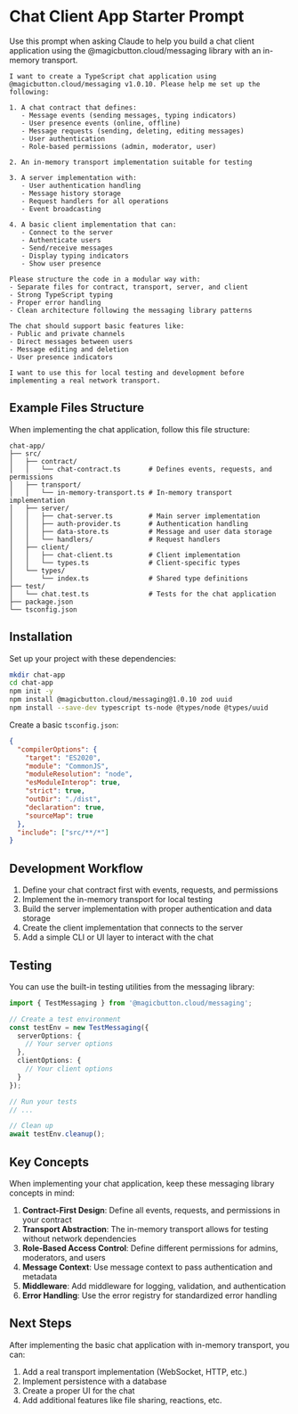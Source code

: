# Chat Client App Starter Prompt

Use this prompt when asking Claude to help you build a chat client application using the @magicbutton.cloud/messaging library with an in-memory transport.

```
I want to create a TypeScript chat application using @magicbutton.cloud/messaging v1.0.10. Please help me set up the following:

1. A chat contract that defines:
   - Message events (sending messages, typing indicators)
   - User presence events (online, offline)
   - Message requests (sending, deleting, editing messages)
   - User authentication
   - Role-based permissions (admin, moderator, user)

2. An in-memory transport implementation suitable for testing

3. A server implementation with:
   - User authentication handling
   - Message history storage
   - Request handlers for all operations
   - Event broadcasting

4. A basic client implementation that can:
   - Connect to the server
   - Authenticate users
   - Send/receive messages
   - Display typing indicators
   - Show user presence

Please structure the code in a modular way with:
- Separate files for contract, transport, server, and client
- Strong TypeScript typing
- Proper error handling
- Clean architecture following the messaging library patterns

The chat should support basic features like:
- Public and private channels
- Direct messages between users
- Message editing and deletion
- User presence indicators

I want to use this for local testing and development before implementing a real network transport.
```

## Example Files Structure

When implementing the chat application, follow this file structure:

```
chat-app/
├── src/
│   ├── contract/
│   │   └── chat-contract.ts       # Defines events, requests, and permissions
│   ├── transport/
│   │   └── in-memory-transport.ts # In-memory transport implementation
│   ├── server/
│   │   ├── chat-server.ts         # Main server implementation
│   │   ├── auth-provider.ts       # Authentication handling
│   │   ├── data-store.ts          # Message and user data storage
│   │   └── handlers/              # Request handlers
│   ├── client/
│   │   ├── chat-client.ts         # Client implementation
│   │   └── types.ts               # Client-specific types
│   └── types/
│       └── index.ts               # Shared type definitions
├── test/
│   └── chat.test.ts               # Tests for the chat application
├── package.json
└── tsconfig.json
```

## Installation

Set up your project with these dependencies:

```bash
mkdir chat-app
cd chat-app
npm init -y
npm install @magicbutton.cloud/messaging@1.0.10 zod uuid
npm install --save-dev typescript ts-node @types/node @types/uuid
```

Create a basic `tsconfig.json`:

```json
{
  "compilerOptions": {
    "target": "ES2020",
    "module": "CommonJS",
    "moduleResolution": "node",
    "esModuleInterop": true,
    "strict": true,
    "outDir": "./dist",
    "declaration": true,
    "sourceMap": true
  },
  "include": ["src/**/*"]
}
```

## Development Workflow

1. Define your chat contract first with events, requests, and permissions
2. Implement the in-memory transport for local testing
3. Build the server implementation with proper authentication and data storage
4. Create the client implementation that connects to the server
5. Add a simple CLI or UI layer to interact with the chat

## Testing

You can use the built-in testing utilities from the messaging library:

```typescript
import { TestMessaging } from '@magicbutton.cloud/messaging';

// Create a test environment
const testEnv = new TestMessaging({
  serverOptions: {
    // Your server options
  },
  clientOptions: {
    // Your client options
  }
});

// Run your tests
// ...

// Clean up
await testEnv.cleanup();
```

## Key Concepts

When implementing your chat application, keep these messaging library concepts in mind:

1. **Contract-First Design**: Define all events, requests, and permissions in your contract
2. **Transport Abstraction**: The in-memory transport allows for testing without network dependencies
3. **Role-Based Access Control**: Define different permissions for admins, moderators, and users
4. **Message Context**: Use message context to pass authentication and metadata
5. **Middleware**: Add middleware for logging, validation, and authentication
6. **Error Handling**: Use the error registry for standardized error handling

## Next Steps

After implementing the basic chat application with in-memory transport, you can:

1. Add a real transport implementation (WebSocket, HTTP, etc.)
2. Implement persistence with a database
3. Create a proper UI for the chat
4. Add additional features like file sharing, reactions, etc.